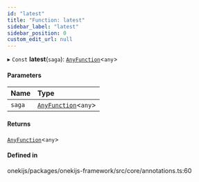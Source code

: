```yaml
---
id: "latest"
title: "Function: latest"
sidebar_label: "latest"
sidebar_position: 0
custom_edit_url: null
---
```


▸ `Const` **latest**(`saga`): [`AnyFunction`](../types/AnyFunction.md)<`any`\>

#### Parameters

| Name | Type |
| :------ | :------ |
| `saga` | [`AnyFunction`](../types/AnyFunction.md)<`any`\> |

#### Returns

[`AnyFunction`](../types/AnyFunction.md)<`any`\>

#### Defined in

onekijs/packages/onekijs-framework/src/core/annotations.ts:60
